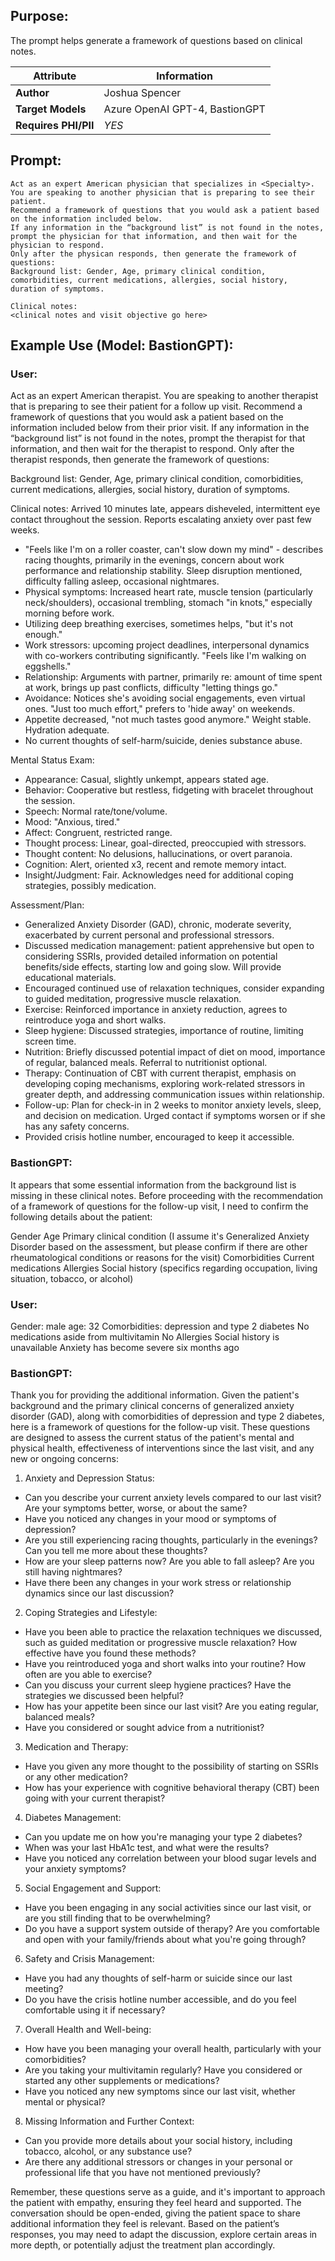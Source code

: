 ## Purpose:   
The prompt helps generate a framework of questions based on clinical notes.

| **Attribute** | **Information**       |
|---------------------|-----------------------|
| **Author** | Joshua Spencer |
| **Target Models** | Azure OpenAI GPT-4, BastionGPT |
| **Requires PHI/PII** | *YES* |


## Prompt:
```
Act as an expert American physician that specializes in <Specialty>. 
You are speaking to another physician that is preparing to see their patient. 
Recommend a framework of questions that you would ask a patient based on the information included below. 
If any information in the “background list” is not found in the notes, prompt the physician for that information, and then wait for the physician to respond. 
Only after the physican responds, then generate the framework of questions:
Background list: Gender, Age, primary clinical condition, comorbidities, current medications, allergies, social history, duration of symptoms.

Clinical notes:
<clinical notes and visit objective go here>
```

## Example Use (Model: BastionGPT):

### **User:** 
Act as an expert American therapist. You are speaking to another therapist that is preparing to see their patient for a follow up visit. Recommend a framework of questions that you would ask a patient based on the information included below from their prior visit. If any information in the “background list” is not found in the notes, prompt the therapist for that information, and then wait for the therapist to respond. Only after the therapist responds, then generate the framework of questions:

Background list: Gender, Age, primary clinical condition, comorbidities, current medications, allergies, social history, duration of symptoms.

Clinical notes:
Arrived 10 minutes late, appears disheveled, intermittent eye contact throughout the session. Reports escalating anxiety over past few weeks. 

- "Feels like I'm on a roller coaster, can't slow down my mind" - describes racing thoughts, primarily in the evenings, concern about work performance and relationship stability. Sleep disruption mentioned, difficulty falling asleep, occasional nightmares. 
- Physical symptoms: Increased heart rate, muscle tension (particularly neck/shoulders), occasional trembling, stomach "in knots," especially morning before work. 
- Utilizing deep breathing exercises, sometimes helps, "but it's not enough." 
- Work stressors: upcoming project deadlines, interpersonal dynamics with co-workers contributing significantly. "Feels like I'm walking on eggshells." 
- Relationship: Arguments with partner, primarily re: amount of time spent at work, brings up past conflicts, difficulty "letting things go."
- Avoidance: Notices she's avoiding social engagements, even virtual ones. "Just too much effort," prefers to 'hide away' on weekends.
- Appetite decreased, "not much tastes good anymore." Weight stable. Hydration adequate.
- No current thoughts of self-harm/suicide, denies substance abuse. 

Mental Status Exam: 
- Appearance: Casual, slightly unkempt, appears stated age.
- Behavior: Cooperative but restless, fidgeting with bracelet throughout the session.
- Speech: Normal rate/tone/volume. 
- Mood: "Anxious, tired."
- Affect: Congruent, restricted range.
- Thought process: Linear, goal-directed, preoccupied with stressors.
- Thought content: No delusions, hallucinations, or overt paranoia. 
- Cognition: Alert, oriented x3, recent and remote memory intact.
- Insight/Judgment: Fair. Acknowledges need for additional coping strategies, possibly medication.

Assessment/Plan:
- Generalized Anxiety Disorder (GAD), chronic, moderate severity, exacerbated by current personal and professional stressors.
- Discussed medication management: patient apprehensive but open to considering SSRIs, provided detailed information on potential benefits/side effects, starting low and going slow. Will provide educational materials.
- Encouraged continued use of relaxation techniques, consider expanding to guided meditation, progressive muscle relaxation. 
- Exercise: Reinforced importance in anxiety reduction, agrees to reintroduce yoga and short walks.
- Sleep hygiene: Discussed strategies, importance of routine, limiting screen time. 
- Nutrition: Briefly discussed potential impact of diet on mood, importance of regular, balanced meals. Referral to nutritionist optional.
- Therapy: Continuation of CBT with current therapist, emphasis on developing coping mechanisms, exploring work-related stressors in greater depth, and addressing communication issues within relationship. 
- Follow-up: Plan for check-in in 2 weeks to monitor anxiety levels, sleep, and decision on medication. Urged contact if symptoms worsen or if she has any safety concerns.
- Provided crisis hotline number, encouraged to keep it accessible.

### **BastionGPT:** 
It appears that some essential information from the background list is missing in these clinical notes. Before proceeding with the recommendation of a framework of questions for the follow-up visit, I need to confirm the following details about the patient:

Gender
Age
Primary clinical condition (I assume it's Generalized Anxiety Disorder based on the assessment, but please confirm if there are other rheumatological conditions or reasons for the visit)
Comorbidities
Current medications
Allergies
Social history (specifics regarding occupation, living situation, tobacco, or alcohol)

### **User:**
Gender: male
age: 32
Comorbidities: depression and type 2 diabetes
No medications aside from multivitamin
No Allergies
Social history is unavailable 
Anxiety has become severe six months ago

### **BastionGPT:**

Thank you for providing the additional information. Given the patient's background and the primary clinical concerns of generalized anxiety disorder (GAD), along with comorbidities of depression and type 2 diabetes, here is a framework of questions for the follow-up visit. These questions are designed to assess the current status of the patient's mental and physical health, effectiveness of interventions since the last visit, and any new or ongoing concerns:
1.	Anxiety and Depression Status:
- Can you describe your current anxiety levels compared to our last visit? Are your symptoms better, worse, or about the same?
- Have you noticed any changes in your mood or symptoms of depression?
- Are you still experiencing racing thoughts, particularly in the evenings? Can you tell me more about these thoughts?
- How are your sleep patterns now? Are you able to fall asleep? Are you still having nightmares?
- Have there been any changes in your work stress or relationship dynamics since our last discussion?
2.	Coping Strategies and Lifestyle:
- Have you been able to practice the relaxation techniques we discussed, such as guided meditation or progressive muscle relaxation? How effective have you found these methods?
- Have you reintroduced yoga and short walks into your routine? How often are you able to exercise?
- Can you discuss your current sleep hygiene practices? Have the strategies we discussed been helpful?
- How has your appetite been since our last visit? Are you eating regular, balanced meals?
- Have you considered or sought advice from a nutritionist?
3.	Medication and Therapy:
- Have you given any more thought to the possibility of starting on SSRIs or any other medication?
- How has your experience with cognitive behavioral therapy (CBT) been going with your current therapist?
4.	Diabetes Management:
- Can you update me on how you're managing your type 2 diabetes?
- When was your last HbA1c test, and what were the results?
- Have you noticed any correlation between your blood sugar levels and your anxiety symptoms?
5.	Social Engagement and Support:
- Have you been engaging in any social activities since our last visit, or are you still finding that to be overwhelming?
- Do you have a support system outside of therapy? Are you comfortable and open with your family/friends about what you're going through?
6.	Safety and Crisis Management:
- Have you had any thoughts of self-harm or suicide since our last meeting?
- Do you have the crisis hotline number accessible, and do you feel comfortable using it if necessary?
7.	Overall Health and Well-being:
- How have you been managing your overall health, particularly with your comorbidities?
- Are you taking your multivitamin regularly? Have you considered or started any other supplements or medications?
- Have you noticed any new symptoms since our last visit, whether mental or physical?
8.	Missing Information and Further Context:
- Can you provide more details about your social history, including tobacco, alcohol, or any substance use?
- Are there any additional stressors or changes in your personal or professional life that you have not mentioned previously?

Remember, these questions serve as a guide, and it's important to approach the patient with empathy, ensuring they feel heard and supported. The conversation should be open-ended, giving the patient space to share additional information they feel is relevant. Based on the patient’s responses, you may need to adapt the discussion, explore certain areas in more depth, or potentially adjust the treatment plan accordingly.
